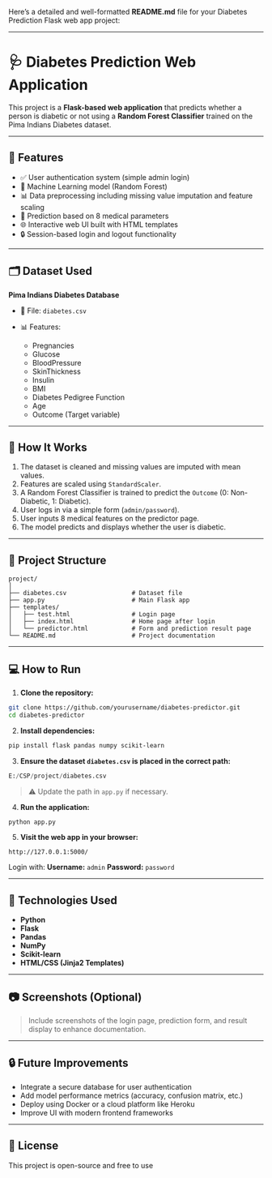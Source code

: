 Here’s a detailed and well-formatted **README.md** file for your Diabetes Prediction Flask web app project:

---

# 🩺 Diabetes Prediction Web Application

This project is a **Flask-based web application** that predicts whether a person is diabetic or not using a **Random Forest Classifier** trained on the Pima Indians Diabetes dataset.

---

## 📌 Features

* ✅ User authentication system (simple admin login)
* 🧠 Machine Learning model (Random Forest)
* 📊 Data preprocessing including missing value imputation and feature scaling
* 🧪 Prediction based on 8 medical parameters
* 🌐 Interactive web UI built with HTML templates
* 🔒 Session-based login and logout functionality

---

## 🗂 Dataset Used

**Pima Indians Diabetes Database**

* 📁 File: `diabetes.csv`
* 📊 Features:

  * Pregnancies
  * Glucose
  * BloodPressure
  * SkinThickness
  * Insulin
  * BMI
  * Diabetes Pedigree Function
  * Age
  * Outcome (Target variable)

---

## 🚀 How It Works

1. The dataset is cleaned and missing values are imputed with mean values.
2. Features are scaled using `StandardScaler`.
3. A Random Forest Classifier is trained to predict the `Outcome` (0: Non-Diabetic, 1: Diabetic).
4. User logs in via a simple form (`admin/password`).
5. User inputs 8 medical features on the predictor page.
6. The model predicts and displays whether the user is diabetic.

---

## 📁 Project Structure

```
project/
│
├── diabetes.csv                  # Dataset file
├── app.py                        # Main Flask app
├── templates/
│   ├── test.html                 # Login page
│   ├── index.html                # Home page after login
│   └── predictor.html            # Form and prediction result page
└── README.md                     # Project documentation
```

---

## 💻 How to Run

1. **Clone the repository:**

```bash
git clone https://github.com/yourusername/diabetes-predictor.git
cd diabetes-predictor
```

2. **Install dependencies:**

```bash
pip install flask pandas numpy scikit-learn
```

3. **Ensure the dataset `diabetes.csv` is placed in the correct path:**

```python
E:/CSP/project/diabetes.csv
```

> ⚠️ Update the path in `app.py` if necessary.

4. **Run the application:**

```bash
python app.py
```

5. **Visit the web app in your browser:**

```
http://127.0.0.1:5000/
```

Login with:
**Username:** `admin`
**Password:** `password`

---

## 🧠 Technologies Used

* **Python**
* **Flask**
* **Pandas**
* **NumPy**
* **Scikit-learn**
* **HTML/CSS (Jinja2 Templates)**

---

## 📷 Screenshots (Optional)

> Include screenshots of the login page, prediction form, and result display to enhance documentation.

---

## 🔒 Future Improvements

* Integrate a secure database for user authentication
* Add model performance metrics (accuracy, confusion matrix, etc.)
* Deploy using Docker or a cloud platform like Heroku
* Improve UI with modern frontend frameworks

---

## 📄 License

This project is open-source and free to use 
